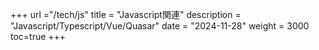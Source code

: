 +++
url ="/tech/js"
title = "Javascript関連"
description = "Javascript/Typescript/Vue/Quasar"
date = "2024-11-28"
weight = 3000
toc=true
+++
